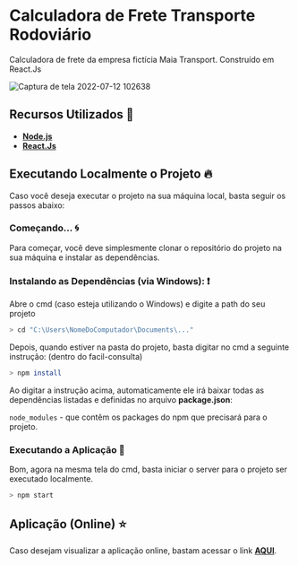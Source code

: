 # Calculadora de Frete Transporte Rodoviário 

Calculadora de frete da empresa fictícia Maia Transport. Construído em React.Js

![Captura de tela 2022-07-12 102638](https://user-images.githubusercontent.com/79880373/178501899-1c740fea-c87f-4ee4-a643-964aa84f6f29.png)

## Recursos Utilizados 🚀

* **[Node.js](https://nodejs.org/en/)**
* **[React.Js](https://pt-br.reactjs.org/)**

## Executando Localmente o Projeto 🔥

Caso você deseja executar o projeto na sua máquina local, basta seguir os passos abaixo:

### Começando... 🌀

Para começar, você deve simplesmente clonar o repositório do projeto na sua máquina e instalar as dependências.

### Instalando as Dependências (via Windows): ❗️

Abre o cmd (caso esteja utilizando o Windows) e digite a path do seu projeto

```bash
> cd "C:\Users\NomeDoComputador\Documents\..."
```

Depois, quando estiver na pasta do projeto, basta digitar no cmd a seguinte instrução: (dentro do facil-consulta)

```bash
> npm install
```

Ao digitar a instrução acima, automaticamente ele irá baixar todas as dependências listadas e definidas no arquivo **package.json**:

`node_modules` - que contêm os packages do npm que precisará para o projeto.

### Executando a Aplicação 💨

Bom, agora na mesma tela do cmd, basta iniciar o server para o projeto ser executado localmente.

```bash
> npm start
```
## Aplicação (Online) ⭐️

Caso desejam visualizar a aplicação online, bastam acessar o link **[AQUI](https://maia-transport.elielmaia.dev/)**.
